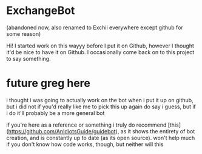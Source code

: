 # ExchangeBot
(abandoned now, also renamed to Exchii everywhere except github for some reason)

Hi!
I started work on this wayyy before I put it on Github, however I thought it'd be nice to have it on Github. I occasionally come back on to this project to say something.

# future greg here
i thought i was going to actually work on the bot when i put it up on github, but i did not
if you'd really like me to pick this up again do say i guess, but if i do it'll probably be a more general bot

if you're here as a reference or something i truly do recommend [this] (https://github.com/AnIdiotsGuide/guidebot), as it shows the entirety of bot creation, and is constantly up to date (as its open source). won't help much if you don't know how code works, though, but neither will this